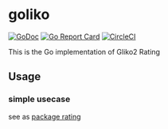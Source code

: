 # goliko
[![GoDoc](https://godoc.org/github.com/mashiike/golicko?status.svg)](https://godoc.org/github.com/mashiike/golicko)
[![Go Report Card](https://goreportcard.com/badge/github.com/mashiike/golicko)](https://goreportcard.com/report/github.com/mashiike/golicko)
[![CircleCI](https://circleci.com/gh/mashiike/golicko/tree/master.svg?style=svg)](https://circleci.com/gh/mashiike/golicko/tree/master)


This is the Go implementation of Gliko2 Rating

## Usage

### simple usecase
see as [package rating](rating/README.md)
